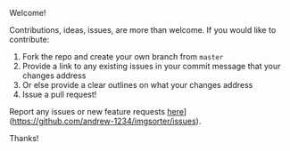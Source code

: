 Welcome!

Contributions, ideas, issues, are more than welcome. If you would like to contribute:

1. Fork the repo and create your own branch from `master`
2. Provide a link to any existing issues in your commit message that your changes address
3. Or else provide a clear outlines on what your changes address
4. Issue a pull request!

Report any issues or new feature requests [here]([https://github.com/andrew-1234/imgsortR/issues)](https://github.com/andrew-1234/imgsorter/issues).

Thanks!
